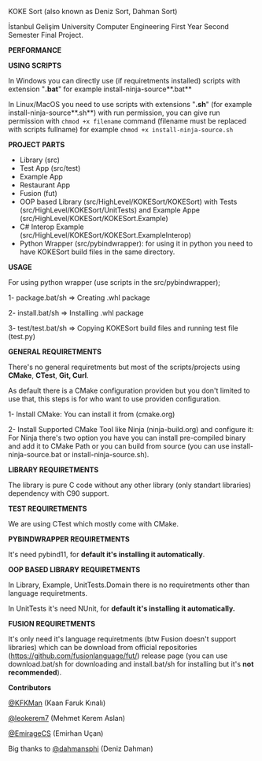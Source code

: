 KOKE Sort (also known as Deniz Sort, Dahman Sort)

İstanbul Gelişim University Computer Engineering First Year Second Semester Final Project.

**PERFORMANCE**

**USING SCRIPTS**

In Windows you can directly use (if requiretments installed) scripts with extension "**.bat**" for example install-ninja-source**.bat**

In Linux/MacOS you need to use scripts with extensions "**.sh**" (for example install-ninja-source**.sh**) with run permission, you can give run permission with `chmod +x filename` command (filename must be replaced with scripts fullname) for example `chmod +x install-ninja-source.sh`

**PROJECT PARTS**

* Library (src)
* Test App (src/test)
* Example App
* Restaurant App
* Fusion (fut)
* OOP based Library (src/HighLevel/KOKESort/KOKESort) with Tests (src/HighLevel/KOKESort/UnitTests) and Example Appe (src/HighLevel/KOKESort/KOKESort.Example)
* C# Interop Example (src/HighLevel/KOKESort/KOKESort.ExampleInterop)
* Python Wrapper (src/pybindwrapper): for using it in python you need to have KOKESort build files in the same directory.

**USAGE**

For using python wrapper (use scripts in the src/pybindwrapper);

1- package.bat/sh => Creating .whl package

2- install.bat/sh => Installing .whl package

3- test/test.bat/sh => Copying KOKESort build files and running test file (test.py)

**GENERAL REQUIRETMENTS**

There's no general requiretments but most of the scripts/projects using **CMake**, **CTest**, **Git, Curl**.


As default there is a CMake configuration providen but you don't limited to use that, this steps is for who want to use providen configuration.

1- Install CMake: You can install it from (cmake.org)

2- Install Supported CMake Tool like Ninja (ninja-build.org) and configure it: For Ninja there's two option you have you can install pre-compiled binary and add it to CMake Path or you can build from source (you can use install-ninja-source.bat or install-ninja-source.sh).

**LIBRARY REQUIRETMENTS**

The library is pure C code without any other library (only standart libraries) dependency with C90 support.

**TEST REQUIRETMENTS**

We are using CTest which mostly come with CMake.

**PYBINDWRAPPER REQUIRETMENTS**

It's need pybind11, for **default it's installing it automatically**.

**OOP BASED LIBRARY REQUIRETMENTS**

In Library, Example, UnitTests.Domain there is no requiretments other than language requiretments.

In UnitTests it's need NUnit, for **default it's installing it automatically.**

**FUSION REQUIRETMENTS**

It's only need it's language requiretments (btw Fusion doesn't support libraries) which can be download from official repositories (https://github.com/fusionlanguage/fut/) release page (you can use download.bat/sh for downloading and install.bat/sh for installing but it's **not recommended**).

**Contributors**

[@KFKMan](https://github.com/KFKMan) (Kaan Faruk Kınalı)

[@leokerem7](https://github.com/leokerem7) (Mehmet Kerem Aslan)

[@EmirageCS](https://github.com/EmirageCS) (Emirhan Uçan)

Big thanks to [@dahmansphi](https://github.com/dahmansphi) (Deniz Dahman)
